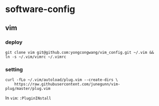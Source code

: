 # software-config

## vim

### deploy
```
git clone vim git@github.com:yongcongwang/vim_config.git ~/.vim && 
ln -s ~/.vim/vimrc ~/.vimrc
```

### setting
```
curl -fLo ~/.vim/autoload/plug.vim --create-dirs \
    https://raw.githubusercontent.com/junegunn/vim-plug/master/plug.vim
```

In `vim`:
`:PluginINstall`

